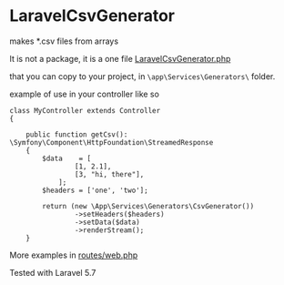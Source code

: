 # LaravelCsvGenerator
makes *.csv files from arrays

It is not a package, it is a one file [LaravelCsvGenerator.php](https://github.com/Eugene-Melbourne/LaravelCsvGenerator/blob/master/LaravelCsvGenerator.php) 

that you can copy to your project, in `\app\Services\Generators\` folder.


example of use in your controller like so

    class MyController extends Controller
    {

        public function getCsv(): \Symfony\Component\HttpFoundation\StreamedResponse
        {
            $data    = [
                    [1, 2.1],
                    [3, "hi, there"],
                ];
            $headers = ['one', 'two'];

            return (new \App\Services\Generators\CsvGenerator())
                    ->setHeaders($headers)
                    ->setData($data)
                    ->renderStream();
        }
     
                
                
More examples in [routes/web.php](https://github.com/Eugene-Melbourne/LaravelCsvGenerator/blob/master/routes/web.php)

Tested with Laravel 5.7
